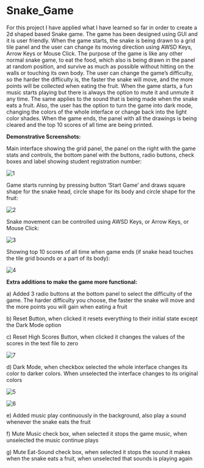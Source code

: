 # Snake_Game

For this project I have applied what I have learned so far in order to create a 2d shaped based Snake game. The game has been designed using GUI and it is user friendly. When the game starts, the snake is being drawn to a grid tile panel and the user can change its moving direction using AWSD Keys, Arrow Keys or Mouse Click. The purpose of the game is like any other normal snake game, to eat the food, which also is being drawn in the panel at random position, and survive as much as possible without hitting on the walls or touching its own body. The user can change the game’s difficulty, so the harder the difficulty is, the faster the snake will move, and the more points will be collected when eating the fruit. When the game starts, a fun music starts playing but there is always the option to mute it and unmute it any time. The same applies to the sound that is being made when the snake eats a fruit. Also, the user has the option to turn the game into dark mode, changing the colors of the whole interface or change back into the light color shades. When the game ends, the panel with all the drawings is being cleared and the top 10 scores of all time are being printed. 

**Demonstrative Screenshots:**

Main interface showing the grid panel, the panel on the right with the game stats and controls, the bottom panel with the buttons, radio buttons, check boxes and label showing student registration number:

![1](https://user-images.githubusercontent.com/47948084/75206415-44c4f900-576e-11ea-8d8d-e9e4fe4c906d.PNG)
 
Game starts running by pressing button ‘Start Game’ and draws square shape for the snake head, circle shape for its body and circle shape for the fruit:
 
 ![2](https://user-images.githubusercontent.com/47948084/75206539-966d8380-576e-11ea-8c22-540a96c50e71.PNG)

Snake movement can be controlled using AWSD Keys, or Arrow Keys, or Mouse Click:

![3](https://user-images.githubusercontent.com/47948084/75206556-a08f8200-576e-11ea-96be-0607e59d4c28.PNG)
 
Showing top 10 scores of all time when game ends (if snake head touches the tile grid bounds or a part of its body):

![4](https://user-images.githubusercontent.com/47948084/75206583-aedd9e00-576e-11ea-892e-b418b7a20e08.PNG)
 
**Extra additions to make the game more functional:**

a)	Added 3 radio buttons at the bottom panel to select the difficulty of the game. The harder difficulty you choose, the faster the snake will move and the more points you will gain when eating a fruit

b)	Reset Button, when clicked it resets everything to their initial state except the Dark Mode option

c)	Reset High Scores Button, when clicked it changes the values of the scores in the text file to zero
 
![7](https://user-images.githubusercontent.com/47948084/75206612-c2890480-576e-11ea-92a9-dd6178eaa1c1.PNG)

d)	Dark Mode, when checkbox selected the whole interface changes its color to darker colors. When unselected the interface changes to its original colors
 
 ![5](https://user-images.githubusercontent.com/47948084/75206629-cf0d5d00-576e-11ea-9e6c-b223fcd5548c.PNG)
 
 ![6](https://user-images.githubusercontent.com/47948084/75206641-d7659800-576e-11ea-9d0e-b6fa85d16772.PNG)

e)	Added music play continuously in the background, also play a sound whenever the snake eats the fruit

f)	Mute Music check box, when selected it stops the game music, when unselected the music continue plays

g)	Mute Eat-Sound check box, when selected it stops the sound it makes when the snake eats a fruit, when unselected that sounds is playing again
